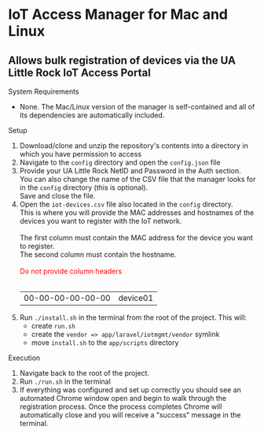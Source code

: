 # IoT Access Manager for Mac and Linux
Allows bulk registration of devices via the UA Little Rock IoT Access Portal
-

System Requirements
- None. The Mac/Linux version of the manager is self-contained and all of its dependencies are automatically included.

Setup
<ol>
<li>Download/clone and unzip the repository's contents into a directory in which you have permission to access</li>
<li>Navigate to the <code>config</code> directory and open the <code>config.json</code> file</li>
<li>Provide your UA Little Rock NetID and Password in the Auth section.<br>You can also change the name of the CSV file that the manager looks for in the <code>config</code> directory (this is optional).<br>Save and close the file.</li>
<li>Open the <code>iot-devices.csv</code> file also located in the <code>config</code> directory.<br>This is where you will provide the MAC addresses and hostnames of the devices you want to register with the IoT network.
<br><br>The first column must contain the MAC address for the device you want to register.<br>The second column must contain the hostname.<br><br><span style="color:red;">Do not provide column headers</span><br><br>
<table style="width:100%">
<tr>
<td>00-00-00-00-00-00</td>
<td>device01</td>
</tr>
</table>
</li>
<li>Run <code>./install.sh</code> in the terminal from the root of the project. This will:
<ul>
<li>create <code>run.sh</code></li>
<li>create the <code>vendor => app/laravel/iotmgmt/vendor</code> symlink</li>
<li>move <code>install.sh</code> to the <code>app/scripts</code> directory</li>
</ul>
</li>
</ol>

Execution
1. Navigate back to the root of the project.
2. Run <code>./run.sh</code> in the terminal
3. If everything was configured and set up correctly you should see an automated Chrome window open and begin to walk through the registration process. Once the process completes Chrome will automatically close and you will receive a "success" message in the terminal.
